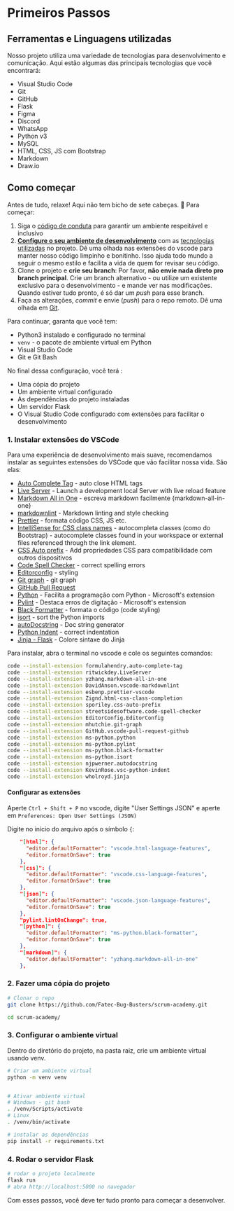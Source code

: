# Primeiros Passos

## Ferramentas e Linguagens utilizadas

Nosso projeto utiliza uma variedade de tecnologias para desenvolvimento e comunicação. Aqui estão algumas das principais tecnologias que você encontrará:

- Visual Studio Code
- Git
- GitHub
- Flask
- Figma
- Discord
- WhatsApp
- Python v3
- MySQL
- HTML, CSS, JS com Bootstrap
- Markdown
- Draw.io

## Como começar

Antes de tudo, relaxe! Aqui não tem bicho de sete cabeças. 🐉 Para começar:

1. Siga o [código de conduta](./CODE_OF_CONDUCT.md) para garantir um ambiente respeitável e inclusivo
2. [**Configure o seu ambiente de desenvolvimento**](#configure-o-seu-ambiente-de-desenvolvimento) com as [tecnologias utilizadas](#ferramentas-para-desenvolvimento) no projeto. Dê uma olhada nas extensões do vscode para manter nosso código limpinho e bonitinho. Isso ajuda todo mundo a seguir o mesmo estilo e facilita a vida de quem for revisar seu código.
3. Clone o projeto e **crie seu branch**: Por favor, **não envie nada direto pro branch principal**. Crie um branch alternativo - ou utilize um existente exclusivo para o desenvolvimento - e mande ver nas modificações. Quando estiver tudo pronto, é só dar um *push* para esse branch.
4. Faça as alterações, *commit* e envie (*push*) para o repo remoto. Dê uma olhada em [Git](#git-help).

Para continuar, garanta que você tem:

- Python3 instalado e configurado no terminal
- `venv` - o pacote de ambiente virtual em Python
- Visual Studio Code
- Git e Git Bash

No final dessa configuração, você terá :

- Uma cópia do projeto
- Um ambiente virtual configurado
- As dependências do projeto instaladas
- Um servidor Flask
- O Visual Studio Code configurado com extensões para facilitar o desenvolvimento

### 1. Instalar extensões do VSCode

Para uma experiência de desenvolvimento mais suave, recomendamos instalar as seguintes extensões do VSCode que vão facilitar nossa vida. São elas:

- [Auto Complete Tag](https://marketplace.visualstudio.com/items?itemName=formulahendry.auto-complete-tag) - auto close HTML tags
- [Live Server](https://marketplace.visualstudio.com/items?itemName=ritwickdey.LiveServer) - Launch a development local Server with live reload feature
- [Markdown All in One](https://marketplace.visualstudio.com/items?itemName=yzhang.markdown-all-in-one) - escreva markdown facilmente {markdown-all-in-one}
- [markdownlint](https://marketplace.visualstudio.com/items?itemName=DavidAnson.vscode-markdownlint) - Markdown linting and style checking
- [Prettier](https://marketplace.visualstudio.com/items?itemName=esbenp.prettier-vscode) - formata código CSS, JS etc.
- [IntelliSense for CSS class names](https://marketplace.visualstudio.com/items?itemName=Zignd.html-css-class-completion) - autocompleta classes (como do Bootstrap) - autocomplete classes found in your workspace or external files referenced through the link element.
- [CSS Auto prefix](https://marketplace.visualstudio.com/items?itemName=sporiley.css-auto-prefix) - Add propriedades CSS para compatibilidade com outros dispositivos
- [Code Spell Checker](https://marketplace.visualstudio.com/items?itemName=streetsidesoftware.code-spell-checker) - correct spelling errors
- [Editorconfig](https://marketplace.visualstudio.com/items?itemName=EditorConfig.EditorConfig) - styling
- [Git graph](https://marketplace.visualstudio.com/items?itemName=mhutchie.git-graph) - git graph
- [GitHub Pull Request](https://marketplace.visualstudio.com/items?itemName=GitHub.vscode-pull-request-github)
- [Python](https://marketplace.visualstudio.com/items?itemName=ms-python.python) - Facilita a programação com Python - Microsoft's extension
- [Pylint](https://marketplace.visualstudio.com/items?itemName=ms-python.pylint) - Destaca erros de digitação - Microsoft's extension
- [Black Formatter](https://marketplace.visualstudio.com/items?itemName=ms-python.black-formatter) - formata o código (code styling)
- [isort](https://marketplace.visualstudio.com/items?itemName=ms-python.isort) - sort the Python imports
- [autoDocstring](https://marketplace.visualstudio.com/items?itemName=njpwerner.autodocstring) - Doc string generator
- [Python Indent](https://marketplace.visualstudio.com/items?itemName=KevinRose.vsc-python-indent) - correct indentation
- [Jinja - Flask](https://marketplace.visualstudio.com/items?itemName=wholroyd.jinja) - Colore sintaxe do Jinja

Para instalar, abra o terminal no vscode e cole os seguintes comandos:

```sh
code --install-extension formulahendry.auto-complete-tag
code --install-extension ritwickdey.LiveServer
code --install-extension yzhang.markdown-all-in-one
code --install-extension DavidAnson.vscode-markdownlint
code --install-extension esbenp.prettier-vscode
code --install-extension Zignd.html-css-class-completion
code --install-extension sporiley.css-auto-prefix
code --install-extension streetsidesoftware.code-spell-checker
code --install-extension EditorConfig.EditorConfig
code --install-extension mhutchie.git-graph
code --install-extension GitHub.vscode-pull-request-github
code --install-extension ms-python.python
code --install-extension ms-python.pylint
code --install-extension ms-python.black-formatter
code --install-extension ms-python.isort
code --install-extension njpwerner.autodocstring
code --install-extension KevinRose.vsc-python-indent
code --install-extension wholroyd.jinja
```

#### Configurar as extensões

Aperte `Ctrl + Shift + P` no vscode, digite "User Settings JSON" e aperte em `Preferences: Open User Settings (JSON)`

Digite no início do arquivo após o símbolo `{`:

```json
    "[html]": {
      "editor.defaultFormatter": "vscode.html-language-features",
      "editor.formatOnSave": true
    },
    "[css]": {
      "editor.defaultFormatter": "vscode.css-language-features",
      "editor.formatOnSave": true
    },
    "[json]": {
      "editor.defaultFormatter": "vscode.json-language-features",
      "editor.formatOnSave": true
    },
    "pylint.lintOnChange": true,
    "[python]": {
      "editor.defaultFormatter": "ms-python.black-formatter",
      "editor.formatOnSave": true
    },
    "[markdown]": {
      "editor.defaultFormatter": "yzhang.markdown-all-in-one"
    },
```

### 2. Fazer uma cópia do projeto

```sh
# Clonar o repo
git clone https://github.com/Fatec-Bug-Busters/scrum-academy.git

cd scrum-academy/
```

### 3. Configurar o ambiente virtual

Dentro do diretório do projeto, na pasta raiz, crie um ambiente virtual usando venv.

```sh
# Criar um ambiente virtual
python -m venv venv


# Ativar ambiente virtual
# Windows - git bash
. /venv/Scripts/activate
# Linux
. /venv/bin/activate

# instalar as dependências
pip install -r requirements.txt
```

### 4. Rodar o servidor Flask

```sh
# rodar o projeto localmente
flask run
# abra http://localhost:5000 no navegador
```

Com esses passos, você deve ter tudo pronto para começar a desenvolver.
